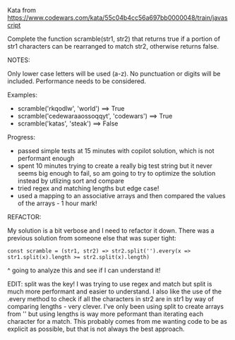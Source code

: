 Kata from https://www.codewars.com/kata/55c04b4cc56a697bb0000048/train/javascript

Complete the function scramble(str1, str2) that returns true if a portion of str1 characters can be rearranged to match str2, otherwise returns false.

NOTES:

Only lower case letters will be used (a-z). No punctuation or digits will be included.
Performance needs to be considered.

Examples:
- scramble('rkqodlw', 'world') ==> True
- scramble('cedewaraaossoqqyt', 'codewars') ==> True
- scramble('katas', 'steak') ==> False

Progress:
- passed simple tests at 15 minutes with copilot solution, which is not performant enough
- spent 10 minutes trying to create a really big test string but it never seems big enough to fail, so am going to try to optimize the solution instead by utlizing sort and compare
- tried regex and matching lengths but edge case!
- used a mapping to an associative arrays and then compared the values of the arrays - 1 hour mark!

REFACTOR:

My solution is a bit verbose and I need to refactor it down. There was a previous solution from someone else that was super tight:

```const scramble = (str1, str2) => str2.split('').every(x => str1.split(x).length >= str2.split(x).length)```

^ going to analyze this and see if I can understand it!

EDIT: split was the key! I was trying to use regex and match but split is much more performant and easier to understand. I also like the use of the .every method to check if all the characters in str2 are in str1 by way of comparing lengths - very clever. I've only been using split to create arrays from '' but using lengths is way more peformant than iterating each character for a match. This probably comes from me wanting code to be as explicit as possible, but that is not always the best approach.

